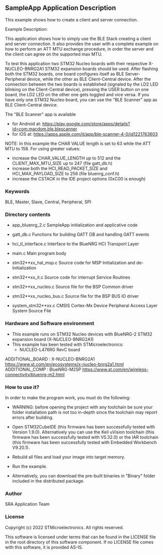 
## <b>SampleApp Application Description</b>
  
This example shows how to create a client and server connection.

Example Description:

This application shows how to simply use the BLE Stack creating a client and server connection. 
It also provides the user with a complete example on how to perform an ATT MTU exchange procedure, 
in order the server and the client can agree on the supported max MTU.

To test this application two STM32 Nucleo boards with their respective X-NUCLEO-BNRG2A1 
STM32 expansion boards should be used. After flashing both the STM32 boards, one board 
configures itself as BLE Server-Peripheral device, while the other as BLE Client-Central 
device. 
After the connection between the two boards is established (signaled by the LD2 LED
blinking on the Client-Central device), pressing the USER button on one board, the
LD2 LED on the other one gets toggled and vice versa.
If you have only one STM32 Nucleo board, you can use the "BLE Scanner" app as BLE
Client-Central device.

The "BLE Scanner" app is available
- for Android at:
https://play.google.com/store/apps/details?id=com.macdom.ble.blescanner
- for iOS at:
https://apps.apple.com/it/app/ble-scanner-4-0/id1221763603

NOTE: In this example the CHAR VALUE length is set to 63 while the ATT MTU to 158.
For using greater values:
- increase the CHAR_VALUE_LENGTH up to 512 and the CLIENT_MAX_MTU_SIZE up to 247
  (file gatt_db.h)
- increase both the HCI_READ_PACKET_SIZE and HCI_MAX_PAYLOAD_SIZE to 256 
  (file bluenrg_conf.h)
- increase the CSTACK in the IDE project options (0xC00 is enough)

### <b>Keywords</b>

BLE, Master, Slave, Central, Peripheral, SPI

### <b>Directory contents</b>

 - app_bluenrg_2.c        SampleApp initialization and applicative code
 
 - gatt_db.c              Functions for building GATT DB and handling GATT events
 
 - hci_tl_interface.c     Interface to the BlueNRG HCI Transport Layer 
 
 - main.c                 Main program body
 
 - stm32**xx_hal_msp.c    Source code for MSP Initialization and de-Initialization

 - stm32**xx_it.c         Source code for interrupt Service Routines

 - stm32**xx_nucleo.c     Source file for the BSP Common driver 
						
 - stm32**xx_nucleo_bus.c Source file for the BSP BUS IO driver
 
 - system_stm32**xx.c     CMSIS Cortex-Mx Device Peripheral Access Layer System Source File
 
### <b>Hardware and Software environment</b>

  - This example runs on STM32 Nucleo devices with BlueNRG-2 STM32 expansion board
    (X-NUCLEO-BNRG2A1)
  - This example has been tested with STMicroelectronics:
    - NUCLEO-L476RG RevC board

ADDITIONAL_BOARD : X-NUCLEO-BNRG2A1 https://www.st.com/en/ecosystems/x-nucleo-bnrg2a1.html
ADDITIONAL_COMP : BlueNRG-M2SP https://www.st.com/en/wireless-connectivity/bluenrg-m2.html
  
### <b>How to use it?</b>

In order to make the program work, you must do the following:

 - WARNING: before opening the project with any toolchain be sure your folder
   installation path is not too in-depth since the toolchain may report errors
   after building.
   
 - Open STM32CubeIDE (this firmware has been successfully tested with Version 1.9.0).
   Alternatively you can use the Keil uVision toolchain (this firmware
   has been successfully tested with V5.32.0) or the IAR toolchain (this firmware has 
   been successfully tested with Embedded Workbench V9.20.1).
   
 - Rebuild all files and load your image into target memory.
 
 - Run the example.
 
 - Alternatively, you can download the pre-built binaries in "Binary" 
   folder included in the distributed package.

### <b>Author</b>

SRA Application Team

### <b>License</b>

Copyright (c) 2022 STMicroelectronics.
All rights reserved.

This software is licensed under terms that can be found in the LICENSE file
in the root directory of this software component.
If no LICENSE file comes with this software, it is provided AS-IS.
